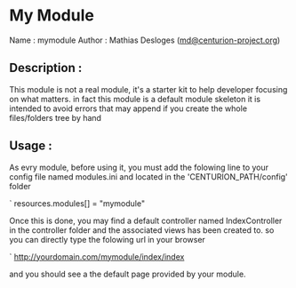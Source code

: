 My Module
=========

Name : mymodule 
Author : Mathias Desloges (md@centurion-project.org)

Description :
-------------

This module is not a real module, it's a starter kit to help developer focusing on what matters.
in fact this module is a default module skeleton it is intended to avoid errors that may append 
if you create the whole files/folders tree by hand


Usage :
-------

As evry module, before using it, you must add the folowing line to your config file named modules.ini 
and located in the 'CENTURION_PATH/config' folder

` resources.modules[] = "mymodule"


Once this is done, you may find a default controller named IndexController in the controller folder
and the associated views has been created to. so you can directly type the folowing url in your browser

` http://yourdomain.com/mymodule/index/index

and you should see a the default page provided by your module.
